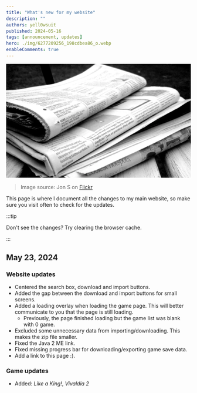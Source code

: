 ```yaml
---
title: "What's new for my website"
description: ""
authors: yell0wsuit
published: 2024-05-16
tags: [announcement, updates]
hero: ./img/6277209256_198cdbea86_o.webp
enableComments: true
---
```


![](./img/6277209256_198cdbea86_o.webp)

> Image source: Jon S on [Flickr](https://www.flickr.com/photos/62693815@N03/6277209256)

This page is where I document all the changes to my main website, so make sure you visit often to check for the updates.

<!--truncate-->

:::tip

Don't see the changes? Try clearing the browser cache.

:::

## May 23, 2024

### Website updates

- Centered the search box, download and import buttons.
- Added the gap between the download and import buttons for small screens.
- Added a loading overlay when loading the game page. This will better communicate to you that the page is still loading.
  - Previously, the page finished loading but the game list was blank with 0 game.
- Excluded some unnecessary data from importing/downloading. This makes the zip file smaller.
- Fixed the Java 2 ME link.
- Fixed missing progress bar for downloading/exporting game save data.
- Add a link to this page :).

### Game updates

- Added: *Like a King!*, *Vivaldia 2*
